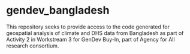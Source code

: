 # gendev_bangladesh
This repository seeks to provide access to the code generated for geospatial analysis of climate and DHS data from Bangladesh as part of Activity 2 in Workstream 3 for GenDev Buy-In, part of Agency for All research consortium. 
